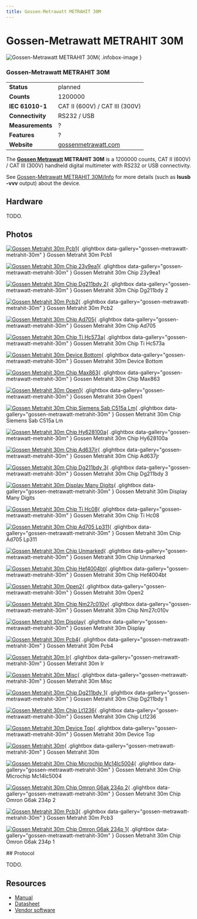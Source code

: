 ```yaml
---
title: Gossen-Metrawatt METRAHIT 30M
---
```


# Gossen-Metrawatt METRAHIT 30M

<div class="infobox" markdown>

![Gossen-Metrawatt METRAHIT 30M](./img/Gossen_metrahit_30m_pcb1.jpg){ .infobox-image }

### Gossen-Metrawatt METRAHIT 30M

| | |
|---|---|
| **Status** | planned |
| **Counts** | 1200000 |
| **IEC 61010-1** | CAT II (600V) / CAT III (300V) |
| **Connectivity** | RS232 / USB |
| **Measurements** | ? |
| **Features** | ? |
| **Website** | [gossenmetrawatt.com](http://www.gossenmetrawatt.com/deutsch/produkte/metrahit30m.htm) |

</div>

The **[Gossen Metrawatt](https://sigrok.org/wiki/Gossen_Metrawatt) METRAHIT 30M** is a 1200000 counts, CAT II (600V) / CAT III (300V) handheld digital multimeter with RS232 or USB connectivity.

See [Gossen-Metrawatt METRAHIT 30M/Info](/w/index.php?title=Gossen-Metrawatt_METRAHIT_30M/Info&action=edit&redlink=1) for more details (such as **lsusb -vvv** output) about the device.

## Hardware

TODO.

## Photos

<div class="photo-grid" markdown>

[![Gossen Metrahit 30m Pcb1](./img/Gossen_metrahit_30m_pcb1.jpg)](./img/Gossen_metrahit_30m_pcb1.jpg "Gossen Metrahit 30m Pcb1"){ .glightbox data-gallery="gossen-metrawatt-metrahit-30m" }
<span class="caption">Gossen Metrahit 30m Pcb1</span>

[![Gossen Metrahit 30m Chip 23y9ea1](./img/Gossen_metrahit_30m_chip_23y9ea1.jpg)](./img/Gossen_metrahit_30m_chip_23y9ea1.jpg "Gossen Metrahit 30m Chip 23y9ea1"){ .glightbox data-gallery="gossen-metrawatt-metrahit-30m" }
<span class="caption">Gossen Metrahit 30m Chip 23y9ea1</span>

[![Gossen Metrahit 30m Chip Dg211bdy 2](./img/Gossen_metrahit_30m_chip_dg211bdy_2.jpg)](./img/Gossen_metrahit_30m_chip_dg211bdy_2.jpg "Gossen Metrahit 30m Chip Dg211bdy 2"){ .glightbox data-gallery="gossen-metrawatt-metrahit-30m" }
<span class="caption">Gossen Metrahit 30m Chip Dg211bdy 2</span>

[![Gossen Metrahit 30m Pcb2](./img/Gossen_metrahit_30m_pcb2.jpg)](./img/Gossen_metrahit_30m_pcb2.jpg "Gossen Metrahit 30m Pcb2"){ .glightbox data-gallery="gossen-metrawatt-metrahit-30m" }
<span class="caption">Gossen Metrahit 30m Pcb2</span>

[![Gossen Metrahit 30m Chip Ad705](./img/Gossen_metrahit_30m_chip_ad705.jpg)](./img/Gossen_metrahit_30m_chip_ad705.jpg "Gossen Metrahit 30m Chip Ad705"){ .glightbox data-gallery="gossen-metrawatt-metrahit-30m" }
<span class="caption">Gossen Metrahit 30m Chip Ad705</span>

[![Gossen Metrahit 30m Chip Ti Hc573a](./img/Gossen_metrahit_30m_chip_ti_hc573a.jpg)](./img/Gossen_metrahit_30m_chip_ti_hc573a.jpg "Gossen Metrahit 30m Chip Ti Hc573a"){ .glightbox data-gallery="gossen-metrawatt-metrahit-30m" }
<span class="caption">Gossen Metrahit 30m Chip Ti Hc573a</span>

[![Gossen Metrahit 30m Device Bottom](./img/Gossen_metrahit_30m_device_bottom.jpg)](./img/Gossen_metrahit_30m_device_bottom.jpg "Gossen Metrahit 30m Device Bottom"){ .glightbox data-gallery="gossen-metrawatt-metrahit-30m" }
<span class="caption">Gossen Metrahit 30m Device Bottom</span>

[![Gossen Metrahit 30m Chip Max863](./img/Gossen_metrahit_30m_chip_max863.jpg)](./img/Gossen_metrahit_30m_chip_max863.jpg "Gossen Metrahit 30m Chip Max863"){ .glightbox data-gallery="gossen-metrawatt-metrahit-30m" }
<span class="caption">Gossen Metrahit 30m Chip Max863</span>

[![Gossen Metrahit 30m Open1](./img/Gossen_metrahit_30m_open1.jpg)](./img/Gossen_metrahit_30m_open1.jpg "Gossen Metrahit 30m Open1"){ .glightbox data-gallery="gossen-metrawatt-metrahit-30m" }
<span class="caption">Gossen Metrahit 30m Open1</span>

[![Gossen Metrahit 30m Chip Siemens Sab C515a Lm](./img/Gossen_metrahit_30m_chip_siemens_sab_c515a_lm.jpg)](./img/Gossen_metrahit_30m_chip_siemens_sab_c515a_lm.jpg "Gossen Metrahit 30m Chip Siemens Sab C515a Lm"){ .glightbox data-gallery="gossen-metrawatt-metrahit-30m" }
<span class="caption">Gossen Metrahit 30m Chip Siemens Sab C515a Lm</span>

[![Gossen Metrahit 30m Chip Hy628100a](./img/Gossen_metrahit_30m_chip_hy628100a.jpg)](./img/Gossen_metrahit_30m_chip_hy628100a.jpg "Gossen Metrahit 30m Chip Hy628100a"){ .glightbox data-gallery="gossen-metrawatt-metrahit-30m" }
<span class="caption">Gossen Metrahit 30m Chip Hy628100a</span>

[![Gossen Metrahit 30m Chip Ad637jr](./img/Gossen_metrahit_30m_chip_ad637jr.jpg)](./img/Gossen_metrahit_30m_chip_ad637jr.jpg "Gossen Metrahit 30m Chip Ad637jr"){ .glightbox data-gallery="gossen-metrawatt-metrahit-30m" }
<span class="caption">Gossen Metrahit 30m Chip Ad637jr</span>

[![Gossen Metrahit 30m Chip Dg211bdy 3](./img/Gossen_metrahit_30m_chip_dg211bdy_3.jpg)](./img/Gossen_metrahit_30m_chip_dg211bdy_3.jpg "Gossen Metrahit 30m Chip Dg211bdy 3"){ .glightbox data-gallery="gossen-metrawatt-metrahit-30m" }
<span class="caption">Gossen Metrahit 30m Chip Dg211bdy 3</span>

[![Gossen Metrahit 30m Display Many Digits](./img/Gossen_metrahit_30m_display_many_digits.jpg)](./img/Gossen_metrahit_30m_display_many_digits.jpg "Gossen Metrahit 30m Display Many Digits"){ .glightbox data-gallery="gossen-metrawatt-metrahit-30m" }
<span class="caption">Gossen Metrahit 30m Display Many Digits</span>

[![Gossen Metrahit 30m Chip Ti Hc08](./img/Gossen_metrahit_30m_chip_ti_hc08.jpg)](./img/Gossen_metrahit_30m_chip_ti_hc08.jpg "Gossen Metrahit 30m Chip Ti Hc08"){ .glightbox data-gallery="gossen-metrawatt-metrahit-30m" }
<span class="caption">Gossen Metrahit 30m Chip Ti Hc08</span>

[![Gossen Metrahit 30m Chip Ad705 Lp311](./img/Gossen_metrahit_30m_chip_ad705_lp311.jpg)](./img/Gossen_metrahit_30m_chip_ad705_lp311.jpg "Gossen Metrahit 30m Chip Ad705 Lp311"){ .glightbox data-gallery="gossen-metrawatt-metrahit-30m" }
<span class="caption">Gossen Metrahit 30m Chip Ad705 Lp311</span>

[![Gossen Metrahit 30m Chip Unmarked](./img/Gossen_metrahit_30m_chip_unmarked.jpg)](./img/Gossen_metrahit_30m_chip_unmarked.jpg "Gossen Metrahit 30m Chip Unmarked"){ .glightbox data-gallery="gossen-metrawatt-metrahit-30m" }
<span class="caption">Gossen Metrahit 30m Chip Unmarked</span>

[![Gossen Metrahit 30m Chip Hef4004bt](./img/Gossen_metrahit_30m_chip_hef4004bt.jpg)](./img/Gossen_metrahit_30m_chip_hef4004bt.jpg "Gossen Metrahit 30m Chip Hef4004bt"){ .glightbox data-gallery="gossen-metrawatt-metrahit-30m" }
<span class="caption">Gossen Metrahit 30m Chip Hef4004bt</span>

[![Gossen Metrahit 30m Open2](./img/Gossen_metrahit_30m_open2.jpg)](./img/Gossen_metrahit_30m_open2.jpg "Gossen Metrahit 30m Open2"){ .glightbox data-gallery="gossen-metrawatt-metrahit-30m" }
<span class="caption">Gossen Metrahit 30m Open2</span>

[![Gossen Metrahit 30m Chip Nm27c010v](./img/Gossen_metrahit_30m_chip_nm27c010v.jpg)](./img/Gossen_metrahit_30m_chip_nm27c010v.jpg "Gossen Metrahit 30m Chip Nm27c010v"){ .glightbox data-gallery="gossen-metrawatt-metrahit-30m" }
<span class="caption">Gossen Metrahit 30m Chip Nm27c010v</span>

[![Gossen Metrahit 30m Display](./img/Gossen_metrahit_30m_display.jpg)](./img/Gossen_metrahit_30m_display.jpg "Gossen Metrahit 30m Display"){ .glightbox data-gallery="gossen-metrawatt-metrahit-30m" }
<span class="caption">Gossen Metrahit 30m Display</span>

[![Gossen Metrahit 30m Pcb4](./img/Gossen_metrahit_30m_pcb4.jpg)](./img/Gossen_metrahit_30m_pcb4.jpg "Gossen Metrahit 30m Pcb4"){ .glightbox data-gallery="gossen-metrawatt-metrahit-30m" }
<span class="caption">Gossen Metrahit 30m Pcb4</span>

[![Gossen Metrahit 30m Ir](./img/Gossen_metrahit_30m_ir.jpg)](./img/Gossen_metrahit_30m_ir.jpg "Gossen Metrahit 30m Ir"){ .glightbox data-gallery="gossen-metrawatt-metrahit-30m" }
<span class="caption">Gossen Metrahit 30m Ir</span>

[![Gossen Metrahit 30m Misc](./img/Gossen_metrahit_30m_misc.jpg)](./img/Gossen_metrahit_30m_misc.jpg "Gossen Metrahit 30m Misc"){ .glightbox data-gallery="gossen-metrawatt-metrahit-30m" }
<span class="caption">Gossen Metrahit 30m Misc</span>

[![Gossen Metrahit 30m Chip Dg211bdy 1](./img/Gossen_metrahit_30m_chip_dg211bdy_1.jpg)](./img/Gossen_metrahit_30m_chip_dg211bdy_1.jpg "Gossen Metrahit 30m Chip Dg211bdy 1"){ .glightbox data-gallery="gossen-metrawatt-metrahit-30m" }
<span class="caption">Gossen Metrahit 30m Chip Dg211bdy 1</span>

[![Gossen Metrahit 30m Chip Lt1236](./img/Gossen_metrahit_30m_chip_lt1236.jpg)](./img/Gossen_metrahit_30m_chip_lt1236.jpg "Gossen Metrahit 30m Chip Lt1236"){ .glightbox data-gallery="gossen-metrawatt-metrahit-30m" }
<span class="caption">Gossen Metrahit 30m Chip Lt1236</span>

[![Gossen Metrahit 30m Device Top](./img/Gossen_metrahit_30m_device_top.jpg)](./img/Gossen_metrahit_30m_device_top.jpg "Gossen Metrahit 30m Device Top"){ .glightbox data-gallery="gossen-metrawatt-metrahit-30m" }
<span class="caption">Gossen Metrahit 30m Device Top</span>

[![Gossen Metrahit 30m](./img/Gossen_metrahit_30m.png)](./img/Gossen_metrahit_30m.png "Gossen Metrahit 30m"){ .glightbox data-gallery="gossen-metrawatt-metrahit-30m" }
<span class="caption">Gossen Metrahit 30m</span>

[![Gossen Metrahit 30m Chip Microchip Mc14lc5004](./img/Gossen_metrahit_30m_chip_microchip_mc14lc5004.jpg)](./img/Gossen_metrahit_30m_chip_microchip_mc14lc5004.jpg "Gossen Metrahit 30m Chip Microchip Mc14lc5004"){ .glightbox data-gallery="gossen-metrawatt-metrahit-30m" }
<span class="caption">Gossen Metrahit 30m Chip Microchip Mc14lc5004</span>

[![Gossen Metrahit 30m Chip Omron G6ak 234p 2](./img/Gossen_metrahit_30m_chip_omron_g6ak_234p_2.jpg)](./img/Gossen_metrahit_30m_chip_omron_g6ak_234p_2.jpg "Gossen Metrahit 30m Chip Omron G6ak 234p 2"){ .glightbox data-gallery="gossen-metrawatt-metrahit-30m" }
<span class="caption">Gossen Metrahit 30m Chip Omron G6ak 234p 2</span>

[![Gossen Metrahit 30m Pcb3](./img/Gossen_metrahit_30m_pcb3.jpg)](./img/Gossen_metrahit_30m_pcb3.jpg "Gossen Metrahit 30m Pcb3"){ .glightbox data-gallery="gossen-metrawatt-metrahit-30m" }
<span class="caption">Gossen Metrahit 30m Pcb3</span>

[![Gossen Metrahit 30m Chip Omron G6ak 234p 1](./img/Gossen_metrahit_30m_chip_omron_g6ak_234p_1.jpg)](./img/Gossen_metrahit_30m_chip_omron_g6ak_234p_1.jpg "Gossen Metrahit 30m Chip Omron G6ak 234p 1"){ .glightbox data-gallery="gossen-metrawatt-metrahit-30m" }
<span class="caption">Gossen Metrahit 30m Chip Omron G6ak 234p 1</span>

</div>
## Protocol

TODO.

## Resources
- [Manual](http://www.gossenmetrawatt.com/resources/tt/hit30m/ba_d.pdf)
- [Datasheet](http://www.gossenmetrawatt.com/resources/tt/hit30m/db_d.pdf)
- [Vendor software](http://www.gossenmetrawatt.com/deutsch/produkte/metrawin10metrahit.htm)


